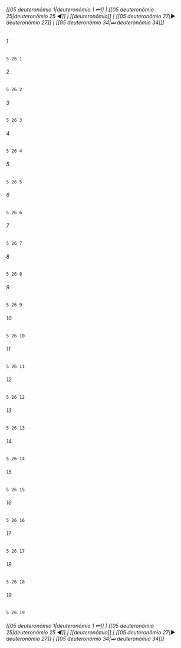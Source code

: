 
###### [[05 deuteronômio 1|deuteronômio 1 ⏮]] | [[05 deuteronômio 25|deuteronômio 25 ◀]] | [[deuteronômio]] | [[05 deuteronômio 27|▶ deuteronômio 27]] | [[05 deuteronômio 34|⏭ deuteronômio 34|]]

###### 1
``` verse
5 26 1 
```
###### 2
``` verse
5 26 2 
```
###### 3
``` verse
5 26 3 
```
###### 4
``` verse
5 26 4 
```
###### 5
``` verse
5 26 5 
```
###### 6
``` verse
5 26 6 
```
###### 7
``` verse
5 26 7 
```
###### 8
``` verse
5 26 8 
```
###### 9
``` verse
5 26 9 
```
###### 10
``` verse
5 26 10 
```
###### 11
``` verse
5 26 11 
```
###### 12
``` verse
5 26 12 
```
###### 13
``` verse
5 26 13 
```
###### 14
``` verse
5 26 14 
```
###### 15
``` verse
5 26 15 
```
###### 16
``` verse
5 26 16 
```
###### 17
``` verse
5 26 17 
```
###### 18
``` verse
5 26 18 
```
###### 19
``` verse
5 26 19 
```

###### [[05 deuteronômio 1|deuteronômio 1 ⏮]] | [[05 deuteronômio 25|deuteronômio 25 ◀]] | [[deuteronômio]] | [[05 deuteronômio 27|▶ deuteronômio 27]] | [[05 deuteronômio 34|⏭ deuteronômio 34|]]

